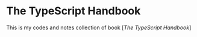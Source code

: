 # The TypeScript Handbook

This is my codes and notes collection of book [*The TypeScript Handbook*]